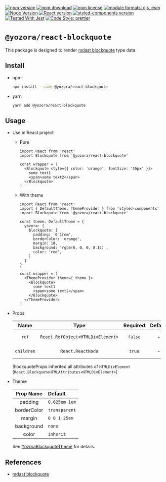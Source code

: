 [![npm version](https://img.shields.io/npm/v/@yozora/react-blockquote.svg)](https://www.npmjs.com/package/@yozora/react-blockquote)
[![npm download](https://img.shields.io/npm/dm/@yozora/react-blockquote.svg)](https://www.npmjs.com/package/@yozora/react-blockquote)
[![npm license](https://img.shields.io/npm/l/@yozora/react-blockquote.svg)](https://www.npmjs.com/package/@yozora/react-blockquote)
[![module formats: cjs, esm](https://img.shields.io/badge/module_formats-cjs%2C%20esm-green.svg)](#install)
[![Node Version](https://img.shields.io/node/v/@yozora/react-blockquote)](https://github.com/nodejs/node)
[![React version](https://img.shields.io/npm/dependency-version/@yozora/react-blockquote/peer/react)](https://github.com/facebook/react)
[![styled-components version](https://img.shields.io/npm/dependency-version/@yozora/react-blockquote/peer/styled-components)](https://github.com/styled-components/styled-components)
[![Tested With Jest](https://img.shields.io/badge/tested_with-jest-9c465e.svg)](https://github.com/facebook/jest)
[![Code Style: prettier](https://img.shields.io/badge/code_style-prettier-ff69b4.svg?style=flat-square)](https://github.com/prettier/prettier)


# `@yozora/react-blockquote`

This package is designed to render [mdast blockquote][] type data


## Install

* npm

  ```bash
  npm install --save @yozora/react-blockquote
  ```

* yarn

  ```bash
  yarn add @yozora/react-blockquote
  ```

## Usage
  * Use in React project

    - Pure

      ```tsx
      import React from 'react'
      import Blockquote from '@yozora/react-blockquote'

      const wrapper = (
        <Blockquote style={{ color: 'orange', fontSize: '16px' }}>
          some text1
          <span>some text2</span>
        </Blockquote>
      )
      ```

    - With theme

      ```tsx
      import React from 'react'
      import { DefaultTheme, ThemeProvider } from 'styled-components'
      import Blockquote from '@yozora/react-blockquote'

      const theme: DefaultTheme = {
        yozora: {
          blockquote: {
            padding: '0 1rem',
            borderColor: 'orange',
            margin: 18,
            background: 'rgba(0, 0, 0, 0.15)',
            color: 'red',
          }
        }
      }

      const wrapper = (
        <ThemeProvider theme={ theme }>
          <Blockquote>
            some text1
            <span>some text2</span>
          </Blockquote>
        </ThemeProvider>
      )
      ```

  * Props

     Name       | Type                              | Required  | Default | Description
    :----------:|:---------------------------------:|:---------:|:-------:|:-------------
     `ref`      | `React.RefObject<HTMLDivElement>` | `false`   | -       | Forwarded ref callback
     `children` | `React.ReactNode`                 | `true`    | -       | Blockquote content

    BlockquoteProps inherited all attributes of `HTMLDivElement` (`React.BlockquoteHTMLAttributes<HTMLDivElement>`)

  * Theme

     Prop Name    | Default
    :------------:|:--------------
     padding      | `0.625em 1em`
     borderColor  | `transparent`
     margin       | `0 0 1.25em`
     background   | `none`
     color        | `inherit`

    See [YozoraBlockquoteTheme][] for details.


## References

  - [mdast blockquote][]


[mdast blockquote]: https://github.com/syntax-tree/mdast#blockquote
[YozoraBlockquoteTheme]: https://github.com/guanghechen/yozora-react/blob/master/packages/blockquote/src/theme.ts
